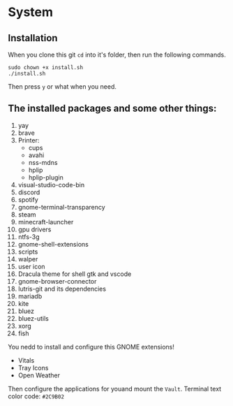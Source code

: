 # System
## Installation
When you clone this git `cd` into it's folder, then run the following commands.
```
sudo chown +x install.sh
./install.sh
```
Then press `y` or what when you need.

## The installed packages and some other things: 
1. yay
2. brave
3. Printer:
   - cups
   - avahi
   - nss-mdns
   - hplip
   - hplip-plugin
4. visual-studio-code-bin
5. discord
6. spotify
7. gnome-terminal-transparency
8. steam
9. minecraft-launcher
10. gpu drivers
11. ntfs-3g
12. gnome-shell-extensions
13. scripts
14. walper
15. user icon
16. Dracula theme for shell gtk and vscode
17. gnome-browser-connector
18. lutris-git and its dependencies
19. mariadb
20. kite
21. bluez
22. bluez-utils
23. xorg
24. fish

You nedd to install and configure this GNOME extensions!
- Vitals
- Tray Icons
- Open Weather


Then configure the applications for youand mount the `Vault`.
Terminal text color code: `#2C9B02`
